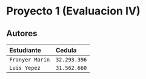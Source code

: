# Proyecto 1 (Evaluacion IV)

## Autores

| Estudiante | Cedula  |
| :-------- | :------- |
| `Franyer Marin` | `32.293.396` | 
| `Luis Yepez` | `31.562.660` |  
